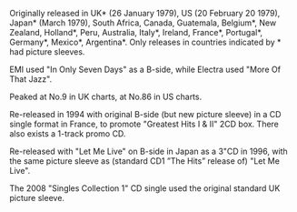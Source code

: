 Originally released in UK\* (26 January 1979), US (20 February 20 1979), Japan\* (March 1979), South Africa, Canada, Guatemala, Belgium\*, New Zealand, Holland\*, Peru, Australia, Italy\*, Ireland, France\*, Portugal\*, Germany\*, Mexico\*, Argentina\*. Only releases in countries indicated by \* had picture sleeves.

EMI used "In Only Seven Days" as a B-side, while Electra used "More Of That Jazz".

Peaked at No.9 in UK charts, at No.86 in US charts.

Re-released in 1994 with original B-side (but new picture sleeve) in a CD single format in France, to promote "Greatest Hits I & II" 2CD box. There also exists a 1-track promo CD.

Re-released with "Let Me Live" on B-side in Japan as a 3"CD in 1996, with the same picture sleeve as (standard CD1 ”The Hits” release of) "Let Me Live".

The 2008 "Singles Collection 1" CD single used the original standard UK picture sleeve.
